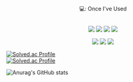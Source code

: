 <div align="center">
  💻: Once I've Used 
</div>


 <br/>
<p align="center">
<img src="https://img.shields.io/badge/R-276DC3?style=for-the-badge&logo=R&logoColor=white">
<img src="https://img.shields.io/badge/Python-3776AB?style=for-the-badge&logo=Python&logoColor=white">
<img src="https://img.shields.io/badge/PyTorch-EE4C2C?style=for-the-badge&logo=PyTorch&logoColor=white">
<img src="https://img.shields.io/badge/TensorFlow-FF6F00?style=for-the-badge&logo=TensorFlow&logoColor=white">
 </p>

 <p align="center">
<img src="https://img.shields.io/badge/Keras-D00000?style=for-the-badge&logo=Keras&logoColor=white">
<img src="https://img.shields.io/badge/MySQL-4479A1?style=for-the-badge&logo=MySQL&logoColor=white">
<img src="https://img.shields.io/badge/Tableau-E97627?style=for-the-badge&logo=Tableau&logoColor=white">
 </p>


[![Solved.ac Profile](http://mazassumnida.wtf/api/generate_badge?boj=kimjoe1850)](https://solved.ac/yoon828990)<br/>
[![Solved.ac Profile](http://mazassumnida.wtf/api/v2/generate_badge?boj=kimjoe1850)](https://solved.ac/kimjoe1850)

![Anurag's GitHub stats](https://github-readme-stats.vercel.app/api?username=kimjoe1850&show_icons=true&theme=algolia)
